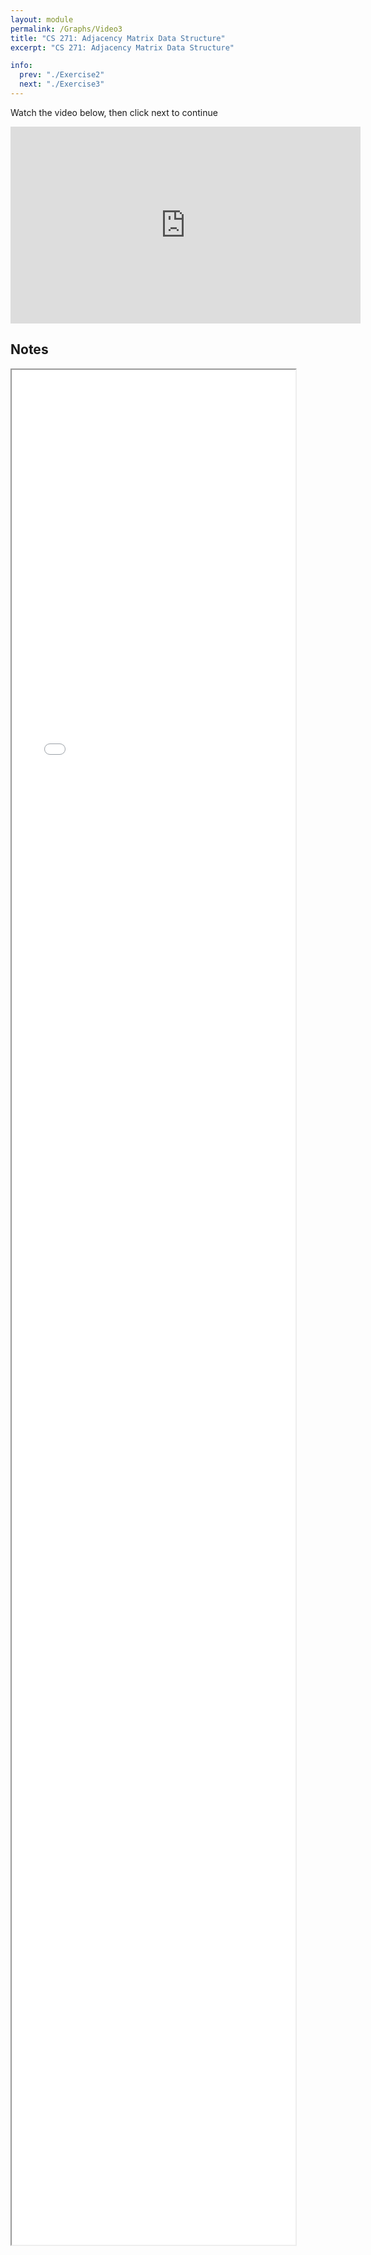 ```yaml
---
layout: module
permalink: /Graphs/Video3
title: "CS 271: Adjacency Matrix Data Structure"
excerpt: "CS 271: Adjacency Matrix Data Structure"

info:
  prev: "./Exercise2"
  next: "./Exercise3"
---
```


Watch the video below, then click next to continue

<iframe width="560" height="315" src="https://www.youtube.com/embed/xQxqoC94uqY?si=TPsJuNbwOLzbAAh2" title="YouTube video player" frameborder="0" allow="accelerometer; autoplay; clipboard-write; encrypted-media; gyroscope; picture-in-picture; web-share" allowfullscreen></iframe>

<h2>Notes</h2>

<iframe src="../images/Graphs/AdjacencyMatrix.html" width="90%" height=3000></iframe>